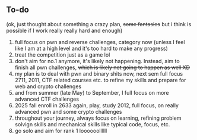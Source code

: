 ## To-do 
(ok, just thought about something a crazy plan, ~~some fantasies~~ but i think is possible if I work really really hard and enough) 
1. full focus on pwn and reverse challenges, category now (unless I feel like I am at a high level and it's too hard to make any progress)
2. treat the competition just as a game lol 
3. don't aim for no.1 anymore, it's likely not happening. Instead, aim to finish all pwn challenges, ~~which is likely not going to happen as well XD~~ 
4. my plan is to deal with pwn and binary shits now, next sem full focus 2711, 2011, CTF related courses etc. to refine my skills and prepare for web and crypto challenges
5. and from summer (late May) to September, I full focus on more advanced CTF challenges
6. 2025 fall enroll in 2633 again, play, study 2012, full focus, on really advanced pwn and some crypto challenges
7. throughout your journey, always focus on learning, refining problem solvign skills and mechanical skills like typical code, focus, etc. 
8. go solo and aim for rank 1 loooooollllll